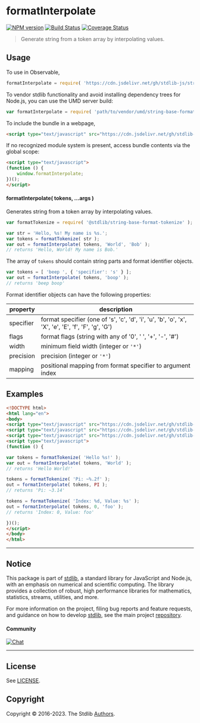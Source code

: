 <!--

@license Apache-2.0

Copyright (c) 2022 The Stdlib Authors.

Licensed under the Apache License, Version 2.0 (the "License");
you may not use this file except in compliance with the License.
You may obtain a copy of the License at

   http://www.apache.org/licenses/LICENSE-2.0

Unless required by applicable law or agreed to in writing, software
distributed under the License is distributed on an "AS IS" BASIS,
WITHOUT WARRANTIES OR CONDITIONS OF ANY KIND, either express or implied.
See the License for the specific language governing permissions and
limitations under the License.

-->

# formatInterpolate

[![NPM version][npm-image]][npm-url] [![Build Status][test-image]][test-url] [![Coverage Status][coverage-image]][coverage-url] <!-- [![dependencies][dependencies-image]][dependencies-url] -->

> Generate string from a token array by interpolating values.

<section class="intro">

</section>

<!-- /.intro -->



<section class="usage">

## Usage

To use in Observable,

```javascript
formatInterpolate = require( 'https://cdn.jsdelivr.net/gh/stdlib-js/string-base-format-interpolate@umd/browser.js' )
```

To vendor stdlib functionality and avoid installing dependency trees for Node.js, you can use the UMD server build:

```javascript
var formatInterpolate = require( 'path/to/vendor/umd/string-base-format-interpolate/index.js' )
```

To include the bundle in a webpage,

```html
<script type="text/javascript" src="https://cdn.jsdelivr.net/gh/stdlib-js/string-base-format-interpolate@umd/browser.js"></script>
```

If no recognized module system is present, access bundle contents via the global scope:

```html
<script type="text/javascript">
(function () {
    window.formatInterpolate;
})();
</script>
```

#### formatInterpolate( tokens, ...args )

Generates string from a token array by interpolating values.

```javascript
var formatTokenize = require( '@stdlib/string-base-format-tokenize' );

var str = 'Hello, %s! My name is %s.';
var tokens = formatTokenize( str );
var out = formatInterpolate( tokens, 'World', 'Bob' );
// returns 'Hello, World! My name is Bob.'
```

The array of `tokens` should contain string parts and format identifier objects. 

```javascript
var tokens = [ 'beep ', { 'specifier': 's' } ];
var out = formatInterpolate( tokens, 'boop' );
// returns 'beep boop'
```

Format identifier objects can have the following properties:

| property  | description                                                                                         |
| --------- | --------------------------------------------------------------------------------------------------- |
| specifier | format specifier (one of 's', 'c', 'd', 'i', 'u', 'b', 'o', 'x', 'X', 'e', 'E', 'f', 'F', 'g', 'G') |
| flags     | format flags (string with any of '0', ' ', '+', '-', '#')                                           |
| width     | minimum field width (integer or `'*'`)                                                              |
| precision | precision (integer or `'*'`)                                                                        |
| mapping   | positional mapping from format specifier to argument index                                          |

</section>

<!-- /.usage -->

<section class="examples">

## Examples

<!-- eslint no-undef: "error" -->

```html
<!DOCTYPE html>
<html lang="en">
<body>
<script type="text/javascript" src="https://cdn.jsdelivr.net/gh/stdlib-js/string-base-format-tokenize@umd/browser.js"></script>
<script type="text/javascript" src="https://cdn.jsdelivr.net/gh/stdlib-js/constants-float64-pi@umd/browser.js"></script>
<script type="text/javascript" src="https://cdn.jsdelivr.net/gh/stdlib-js/string-base-format-interpolate@umd/browser.js"></script>
<script type="text/javascript">
(function () {

var tokens = formatTokenize( 'Hello %s!' );
var out = formatInterpolate( tokens, 'World' );
// returns 'Hello World!'

tokens = formatTokenize( 'Pi: ~%.2f' );
out = formatInterpolate( tokens, PI );
// returns 'Pi: ~3.14'

tokens = formatTokenize( 'Index: %d, Value: %s' );
out = formatInterpolate( tokens, 0, 'foo' );
// returns 'Index: 0, Value: foo'

})();
</script>
</body>
</html>
```

</section>

<!-- /.examples -->

<!-- Section for related `stdlib` packages. Do not manually edit this section, as it is automatically populated. -->

<section class="related">

</section>

<!-- /.related -->

<!-- Section for all links. Make sure to keep an empty line after the `section` element and another before the `/section` close. -->


<section class="main-repo" >

* * *

## Notice

This package is part of [stdlib][stdlib], a standard library for JavaScript and Node.js, with an emphasis on numerical and scientific computing. The library provides a collection of robust, high performance libraries for mathematics, statistics, streams, utilities, and more.

For more information on the project, filing bug reports and feature requests, and guidance on how to develop [stdlib][stdlib], see the main project [repository][stdlib].

#### Community

[![Chat][chat-image]][chat-url]

---

## License

See [LICENSE][stdlib-license].


## Copyright

Copyright &copy; 2016-2023. The Stdlib [Authors][stdlib-authors].

</section>

<!-- /.stdlib -->

<!-- Section for all links. Make sure to keep an empty line after the `section` element and another before the `/section` close. -->

<section class="links">

[npm-image]: http://img.shields.io/npm/v/@stdlib/string-base-format-interpolate.svg
[npm-url]: https://npmjs.org/package/@stdlib/string-base-format-interpolate

[test-image]: https://github.com/stdlib-js/string-base-format-interpolate/actions/workflows/test.yml/badge.svg?branch=main
[test-url]: https://github.com/stdlib-js/string-base-format-interpolate/actions/workflows/test.yml?query=branch:main

[coverage-image]: https://img.shields.io/codecov/c/github/stdlib-js/string-base-format-interpolate/main.svg
[coverage-url]: https://codecov.io/github/stdlib-js/string-base-format-interpolate?branch=main

<!--

[dependencies-image]: https://img.shields.io/david/stdlib-js/string-base-format-interpolate.svg
[dependencies-url]: https://david-dm.org/stdlib-js/string-base-format-interpolate/main

-->

[chat-image]: https://img.shields.io/gitter/room/stdlib-js/stdlib.svg
[chat-url]: https://gitter.im/stdlib-js/stdlib/

[stdlib]: https://github.com/stdlib-js/stdlib

[stdlib-authors]: https://github.com/stdlib-js/stdlib/graphs/contributors

[umd]: https://github.com/umdjs/umd
[es-module]: https://developer.mozilla.org/en-US/docs/Web/JavaScript/Guide/Modules

[deno-url]: https://github.com/stdlib-js/string-base-format-interpolate/tree/deno
[umd-url]: https://github.com/stdlib-js/string-base-format-interpolate/tree/umd
[esm-url]: https://github.com/stdlib-js/string-base-format-interpolate/tree/esm
[branches-url]: https://github.com/stdlib-js/string-base-format-interpolate/blob/main/branches.md

[stdlib-license]: https://raw.githubusercontent.com/stdlib-js/string-base-format-interpolate/main/LICENSE

</section>

<!-- /.links -->
